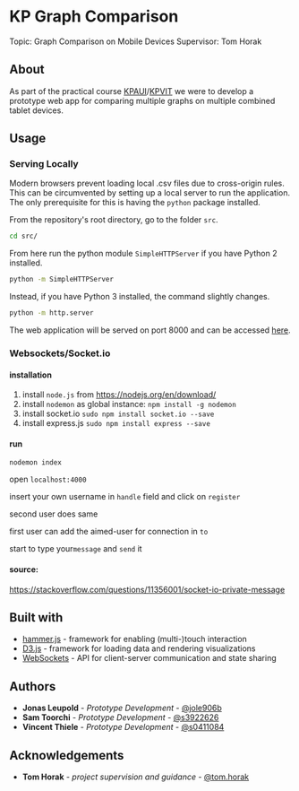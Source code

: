 # KP Graph Comparison

Topic: Graph Comparison on Mobile Devices Supervisor: Tom Horak

## About

As part of the practical course [KPAUI](https://imld.de/en/study/teaching/ss_20/kp-aui_20/)/[KPVIT](https://imld.de/en/study/teaching/ss_20/kp-vit_20/) we were to develop a prototype web app for comparing multiple graphs on multiple combined tablet devices.

## Usage

### Serving Locally

Modern browsers prevent loading local .csv files due to cross-origin rules. This
can be circumvented by setting up a local server to run the application. The only
prerequisite for this is having the `python` package installed.

From the repository's root directory, go to the folder `src`.

```bash
cd src/
```

From here run the python module `SimpleHTTPServer` if you have Python 2 installed.

```bash
python -m SimpleHTTPServer
```

Instead, if you have Python 3 installed, the command slightly changes.

```bash
python -m http.server
```

The web application will be served on port 8000 and can be accessed [here](localhost:8000).

### Websockets/Socket.io

#### installation

1. install ```node.js``` from https://nodejs.org/en/download/
2. install ```nodemon``` as global instance: ```npm install -g nodemon```
3. install socket.io ```sudo npm install socket.io --save```
4. install express.js ```sudo npm install express --save```

#### run

```nodemon index```

open ```localhost:4000```

insert your own username in ```handle``` field and click on ```register```

second user does same

first user can add the aimed-user for connection in ```to```

start to type your```message``` and ```send``` it


#### source:

https://stackoverflow.com/questions/11356001/socket-io-private-message


## Built with

* [hammer.js](https://hammerjs.github.io/) - framework for enabling (multi-)touch interaction
* [D3.js](https://d3js.org/) - framework for loading data and rendering visualizations
* [WebSockets](https://developer.mozilla.org/en-US/docs/Web/API/WebSockets_API) - API for client-server communication and state sharing

## Authors

* **Jonas Leupold** - *Prototype Development* - [@jole906b](https://git.imld.de/jole906b)
* **Sam Toorchi** - *Prototype Development* - [@s3922626](https://git.imld.de/s3922626)
* **Vincent Thiele** - *Prototype Development* - [@s0411084](https://git.imld.de/s0411084)

## Acknowledgements

* **Tom Horak** - *project supervision and guidance* - [@tom.horak](https://git.imld.de/tom.horak)